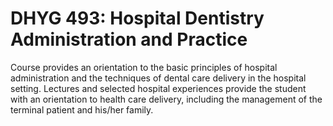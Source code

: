 # DHYG 493: Hospital Dentistry Administration and Practice

Course provides an orientation to the basic principles of hospital administration and the techniques of dental care delivery in the hospital setting. Lectures and selected hospital experiences provide the student with an orientation to health care delivery, including the management of the terminal patient and his/her family.